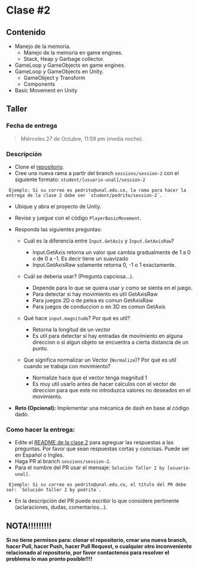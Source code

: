 # Clase #2

## Contenido

- Manejo de la memoria.
  - Manejo de la memoria en game engines.
  - Stack, Heap y Garbage collector.
- GameLoop y GameObjects en game engines.
- GameLoop y GameObjects en Unity.
  - GameObject y Transform
  - Components
- Basic Movement en Unity

## Taller

### Fecha de entrega
> Miércoles 27 de Octubre, 11:59 pm (media noche).

### Descripción
- Clone el [repositorio](https://github.com/UNAL-IntroVideojuegos-2021-2/intro-videogames-2021-2).
- Cree una nueva rama a partir del branch `sessions/session-2` con el siguiente formato: `student/[usuario-unal]/session-2`
```
 Ejemplo: Si su correo es pedrito@unal.edu.co, la rama para hacer la entrega de la clase 2 debe ser `student/pedrito/session-2`.
```
- Ubique y abra el proyecto de Unity.
- Revise y juegue con el código `PlayerBasicMovement`.

- Responda las siguientes preguntas:
  - Cuál es la diferencia entre `Input.GetAxis` y `Input.GetAxisRaw`?
	+ Input.GetAxis retorna un valor que cambia gradualmente de 1 a 0 o de 0 a -1. Es decir tiene un suavizado
	+ Input.GetAxisRaw solamente retorna 0, -1 o 1 exactamente. 

  - Cuál se deberia usar? (Pregunta capciosa...).
	+ Depende para lo que se quiera usar y como se sienta en el juego. 
	+ Para detectar si hay movimiento es util GetAxisRaw
	+ Para juegos 2D o de pelea  es comun GetAxisRaw
	+ Para juegos de conduccion o en 3D es comun GetAxis

  - Qué hace `input.magnitude`? Por qué es util?
	+ Retorna la longitud de un vector
	+ Es util para detectar si hay entradas de movimiento en alguna direccion o si algun objeto se encuentra a cierta distancia de un punto.

  - Que significa normalizar un Vector (`Normalize`)? Por qué es util cuando se trabaja con movimiento?
	+ Normalize hace que el vector tenga magnitud 1
	+ Es muy util usarlo antes de hacer calculos con el vector de direccion para que este no introduzca valores no deseados en el movimiento.

- **Reto (Opcional):** Implementar una mécanica de dash en base al código dado.

### Como hacer la entrega:
- Edite el [README de la clase 2](https://github.com/UNAL-IntroVideojuegos-2021-2/intro-videogames-2021-2/blob/main/Clase2/README.md) para agreguar las respuestas a las preguntas. Por favor que sean respuestas cortas y concisas. Puede ser en Español o Ingles.
- Haga PR al branch `sessions/session-2`. 
- Para el nombre del PR usar el mensaje: `Solución Taller 2 by [usuario-unal]`. 
```
 Ejemplo: Si su correo es pedrito@unal.edu.co, el título del PR debe ser: `Solución Taller 2 by pedrito`.
```
- En la descripción del PR puede escribir lo que considere pertinente (aclaraciones, dudas, comentarios...).

## NOTA!!!!!!!!!
**Si no tiene permisos para: clonar el repositorio, crear una nueva branch, hacer Pull, hacer Push, hacer Pull Request, o cualquier otro inconveniente relacionado al repositorio, por favor contactenos para resolver el problema lo mas pronto posible!!!!**
